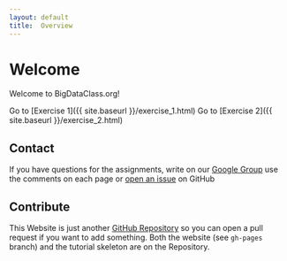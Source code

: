 ```yaml
--- 
layout: default 
title:  Overview
---
```



# Welcome

Welcome to BigDataClass.org!

Go to [Exercise 1]({{ site.baseurl }}/exercise_1.html)
Go to [Exercise 2]({{ site.baseurl }}/exercise_2.html)


## Contact

If you have questions for the assignments, write on our [Google Group](https://groups.google.com/forum/#!forum/bigdataclass-org) use the comments on each page or [open an issue](https://github.com/stratosphere/bigdataclass.org/issues/new) on GitHub


## Contribute

This Website is just another [GitHub Repository](https://github.com/stratosphere/bigdataclass.org) so you can open a pull request if you want to add something.
Both the website (see `gh-pages` branch) and the tutorial skeleton are on the Repository.

